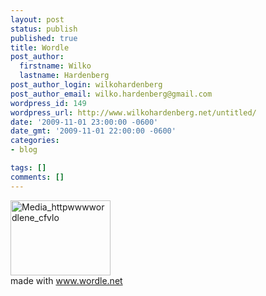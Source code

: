 ```yaml
---
layout: post
status: publish
published: true
title: Wordle
post_author:
  firstname: Wilko
  lastname: Hardenberg
post_author_login: wilkohardenberg
post_author_email: wilko.hardenberg@gmail.com
wordpress_id: 149
wordpress_url: http://www.wilkohardenberg.net/untitled/
date: '2009-11-01 23:00:00 -0600'
date_gmt: '2009-11-01 22:00:00 -0600'
categories:
- blog

tags: []
comments: []
---
```


<div class='p_embed p_image_embed'>
<img alt="Media_httpwwwwordlene_cfvlo" height="120" src="http://www.wilkohardenberg.net/wp-content/uploads/2009/11/media_httpwwwwordlene_Cfvlo.jpg.scaled500.jpg" width="160" /><br />
</div>
made with <a href="http://www.wordle.net">www.wordle.net</a>
<div class="blogger-post-footer"></div>
